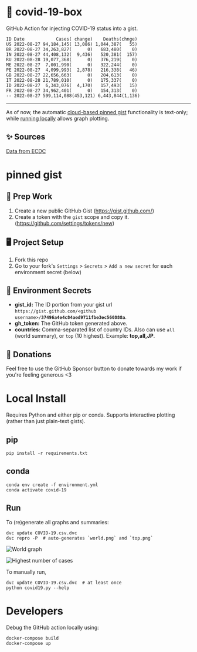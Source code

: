 # 🏥 covid-19-box

GitHub Action for injecting COVID-19 status into a gist.

```
ID Date            Cases( change)    Deaths(chnge)
US 2022-08-27 94,184,145( 13,086) 1,044,387(   55)
BR 2022-08-27 34,263,827(      0)   683,480(    0)
IN 2022-08-27 44,408,132(  9,436)   520,381(  157)
RU 2022-08-28 19,077,368(      0)   376,219(    0)
ME 2022-08-27  7,001,990(      0)   322,244(    0)
PE 2022-08-27  4,099,993(  2,878)   216,338(   46)
GB 2022-08-27 22,656,663(      0)   204,613(    0)
IT 2022-08-28 21,789,010(      0)   175,337(    0)
ID 2022-08-27  6,343,076(  4,170)   157,493(   15)
FR 2022-08-27 34,962,401(      0)   154,313(    0)
-- 2022-08-27 599,114,088(453,121) 6,443,844(1,136)
```

---

As of now, the automatic [cloud-based pinned gist](#pinned-gist) functionality is text-only;
while [running locally](#local-install) allows graph plotting.

## ✨ Sources

[Data from ECDC](https://www.ecdc.europa.eu/en/publications-data/download-todays-data-geographic-distribution-covid-19-cases-worldwide)

# pinned gist

## 🎒 Prep Work
1. Create a new public GitHub Gist (https://gist.github.com/)
1. Create a token with the `gist` scope and copy it. (https://github.com/settings/tokens/new)

## 🖥 Project Setup
1. Fork this repo
1. Go to your fork's `Settings` > `Secrets` > `Add a new secret` for each environment secret (below)

## 🤫 Environment Secrets
- **gist_id:** The ID portion from your gist url `https://gist.github.com/<github username>/`**`37496a4e4c84aed9711fbe3ec560888a`**.
- **gh_token:** The GitHub token generated above.
- **countries:** Comma-separated list of country IDs. Also can use `all` (world summary), or `top` (10 highest). Example: **top,all,JP**.

## 💸 Donations

Feel free to use the GitHub Sponsor button to donate towards my work if you're feeling generous <3

# Local Install

Requires Python and either pip or conda. Supports interactive plotting (rather than just plain-text gists).

## pip

```
pip install -r requirements.txt
```

## conda

```
conda env create -f environment.yml
conda activate covid-19
```

## Run

To (re)generate all graphs and summaries:

```
dvc update COVID-19.csv.dvc
dvc repro -P  # auto-generates `world.png` and `top.png`
```

![World graph](world.png)

![Highest number of cases](top.png)

To manually run,

```
dvc update COVID-19.csv.dvc  # at least once
python covid19.py --help
```

# Developers

Debug the GitHub action locally using:

```
docker-compose build
docker-compose up
```
